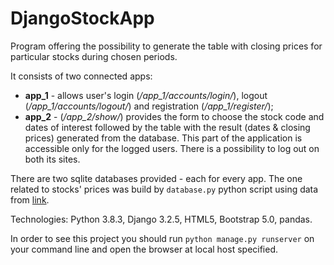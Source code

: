 # DjangoStockApp

Program offering the possibility to generate the table with closing prices for particular stocks during chosen periods. 

It consists of two connected apps:
- **app_1** - allows user's login (_/app_1/accounts/login/_), logout (_/app_1/accounts/logout/_) and registration (_/app_1/register/_);
- **app_2** - (_/app_2/show/_) provides the form to choose the stock code and dates of interest followed by the table with the result (dates & closing prices) generated from the database. 
This part of the application is accessible only for the logged users. There is a possibility to log out on both its sites.

There are two sqlite databases provided - each for every app. 
The one related to stocks' prices was build by `database.py` python script using data from [link](https://stooq.pl/).

Technologies: Python 3.8.3, Django 3.2.5, HTML5, Bootstrap 5.0, pandas.

In order to see this project you should run `python manage.py runserver` on your command line and open the browser at local host specified. 


